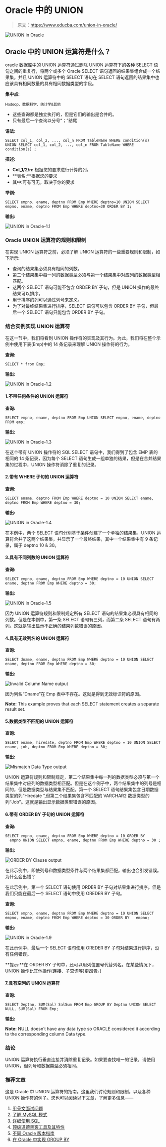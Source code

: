 # Oracle 中的 UNION

> 原文：<https://www.educba.com/union-in-oracle/>

![UNION in Oracle](img/8dc93bad22794e4d57413981e6f8a594.png)



## Oracle 中的 UNION 运算符是什么？

oracle 数据库中的 UNION 运算符通过删除 UNION 运算符下的各种 SELECT 语句之间的重复行，将两个或多个 Oracle SELECT 语句返回的结果集组合成一个结果集，并且 UNION 运算符中的 SELECT 语句在 SELECT 语句返回的结果集中也应该具有相同数量的具有相同数据类型的字段。

**集中点:**

<small>Hadoop、数据科学、统计学&其他</small>

*   这些查询都是独立执行的，但是它们的输出是合并的。
*   只有最后一个查询以分号“；”结尾

**语法:**

`SELECT col_1, col_2, ..., col_n FROM TableName WHERE condition(s)
UNION
SELECT col_1, col_2, ..., col_n FROM TableName WHERE condition(s) ;`

**描述:**

*   **Col_1/2/n:** 根据您的要求进行计算的列。
*   **表名:**根据您的要求
*   其中:可有可无，取决于你的要求

**举例:**

`SELECT empno, ename, deptno FROM Emp WHERE deptno=10
UNION
SELECT empno, ename, deptno FROM Emp WHERE deptno=30
ORDER BY 1;`

**输出:**

![UNION in Oracle-1.1](img/15b2c07ddfb3536230a80c48aafff53b.png)



### Oracle UNION 运算符的规则和限制

在实现 UNION 运算符之前，必须了解 UNION 运算符的一些重要规则和限制，如下所示:

*   查询的结果集必须具有相同的列数。
*   第二个结果集中每一列的数据类型必须与第一个结果集中对应列的数据类型相匹配。
*   这两个 SELECT 语句可能不包含 ORDER BY 子句，但是 UNION 操作的最终结果可以排序。
*   用于排序的列可以通过列号来定义。
*   为了对最终结果集进行排序，SELECT 语句可以包含 ORDER BY 子句，但最后一个 SELECT 语句只能包含 ORDER BY 子句。

### 结合实例实现 UNION 运算符

在这一节中，我们将看到 UNION 操作符的实现及其行为。为此，我们将在整个示例中使用下表(Emp)中的 14 条记录来理解 UNION 操作符的行为。

**查询:**

`SELECT * from Emp;`

**输出:**

![UNION in Oracle-1.2](img/04820b1155748563f3e8bdf488142b21.png)



#### 1.不带任何条件的 UNION 运算符

**查询:**

`SELECT empno, ename, deptno FROM Emp
UNION
SELECT empno, ename, deptno FROM emp;`

**输出:**

![UNION in Oracle-1.3](img/6ed57d85f879759d24bdd358a73f5770.png)



在这个带有 UNION 操作符的 SQL SELECT 语句中，我们得到了包含 EMP 表的相同的 14 条记录，因为每个 SELECT 语句生成一组单独的结果，但是在合并结果集的过程中，UNION 操作符消除了重复的记录。

#### 2.带有 WHERE 子句的 UNION 运算符

**查询:**

`SELECT ename, deptno FROM Emp WHERE deptno = 10
UNION
SELECT ename, deptno FROM Emp WHERE deptno = 30;`

**输出:**

![UNION in Oracle-1.4](img/6339990d843e74cd6e08d72b1ba53b7c.png)



在本例中，两个 SELECT 语句分别基于条件创建了一个单独的结果集，UNION 运算符合并了这两个结果集，并显示了一个最终结果，其中一个结果集中有 9 条记录，属于 deptno 10 & 30。

#### 3.具有不同列数的 UNION 运算符

**查询:**

`SELECT empno, ename, deptno FROM Emp WHERE deptno = 10
UNION
SELECT ename, deptno FROM Emp WHERE deptno = 30;`

**输出:**

![UNION in Oracle-1.5](img/6094b4a1cdf87c54d2080b42f85cd971.png)



因为 UNION 运算符规则和限制规定所有 SELECT 语句的结果集必须具有相同的列数。但是在本例中，第一条 SELECT 语句有三列，而第二条 SELECT 语句有两列。这就是输出显示不正确的结果列数错误的原因。

#### 4.具有无效列名的 UNION 运算符

**查询:**

`SELECT dname, ename, deptno FROM Emp WHERE deptno = 10
UNION
SELECT ename, deptno FROM Emp WHERE deptno = 30;`

**输出:**

![Invalid Column Name output](img/23ad3e657554f941b093a8582c261404.png)



因为列名“Dname”在 Emp 表中不存在。这就是得到无效标识符的原因。

**Note:** This example proves that each SELECT statement creates a separate result set.

#### 5.数据类型不匹配的 UNION 运算符

**查询:**

`SELECT ename, hiredate, deptno FROM Emp WHERE deptno = 10
UNION
SELECT ename, job, deptno FROM Emp WHERE deptno = 30;`

**输出:**

![Mismatch Data Type output](img/9fed2196cb62c2eba221dd8d1d084a44.png)



UNION 运算符规则和限制规定，第二个结果集中每一列的数据类型必须与第一个结果集中对应列的数据类型相匹配。但是在这个例子中，两个结果集中的列号是相同的，但是数据类型与结果集不匹配。第一个 SELECT 语句结果集包含日期数据类型的列“Hiredate ”,但第二个结果集包含不匹配的 VARCHAR2 数据类型的列“Job”。这就是输出显示数据类型错误的原因。

#### 6.带有 ORDER BY 子句的 UNION 运算符

**查询:**

`SELECT empno, ename, deptno FROM Emp WHERE deptno = 10
ORDER BY   empno
UNION
SELECT empno, ename, deptno FROM Emp WHERE deptno = 30 ;`

**输出:**

![ORDER BY Clause output](img/c1d29edc798232426bb94392f2b45c50.png)



在此示例中，即使列号和数据类型条件与两个结果集都匹配，输出也会引发错误。为什么会出错？

在此示例中，第一个 SELECT 语句使用 ORDER BY 子句对结果集进行排序。但是我们只能在最后一个 SELECT 语句中使用 OREDER BY 子句。

**查询:**

`SELECT empno, ename, deptno FROM Emp WHERE deptno = 10
UNION
SELECT empno, ename, deptno FROM Emp WHERE deptno = 30
ORDER BY   empno;`

**输出:**

![UNION in Oracle-1.9](img/d7a9068ef58a2a0822cc447ffc3de3f8.png)



在此示例中，最后一个 SELECT 语句使用 OREDER BY 子句对结果进行排序，没有任何错误。

**提示:**在 ORDER BY 子句中，还可以用列位置号代替列名。在某些情况下，UNION 操作比其他操作(连接、子查询等)更昂贵。)

#### 7.具有空列的 UNION 运算符

**查询:**

`SELECT Deptno, SUM(Sal) SalSum FROM Emp GROUP BY Deptno
UNION
SELECT NULL, SUM(Sal) FROM Emp;`

**输出:**

**Note:** NULL doesn’t have any data type so ORACLE considered it according to the corresponding column Data type.

### 结论

UNION 运算符执行垂直连接并消除重复记录。如果要查找唯一的记录，请使用 UNION，但列号和数据类型必须相同。

### 推荐文章

这是 Oracle 中 UNION 运算符的指南。这里我们讨论规则和限制，以及各种 UNION 操作符的例子。您也可以阅读以下文章，了解更多信息——

1.  [甲骨文面试问题](https://www.educba.com/oracle-interview-questions/)
2.  [了解 MySQL 模式](https://www.educba.com/what-is-a-mysql-schema/)
3.  [详细使用 SQL](https://www.educba.com/uses-of-sql/)
4.  [顶级道德黑客工具及其特性](https://www.educba.com/ethical-hacking-tools/)
5.  [不同 Oracle 版本指南](https://www.educba.com/oracle-versions/)
6.  [在 Oracle 中实现 GROUP BY](https://www.educba.com/group-by-in-oracle/)





